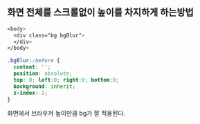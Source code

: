 ## 화면 전체를 스크롤없이 높이를 차지하게 하는방법

```css
<body>
  <div class="bg bgBlur">
  </div>
</body>

.bgBlur::before {
  content: '';
  position: absolute;
  top: 0; left:0; right:0; bottom:0;
  background: inherit;
  z-index:-1;
}
```

화면에서 브라우저 높이만큼 bg가 잘 적용된다.